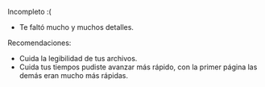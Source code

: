 Incompleto :(

- Te faltó mucho y muchos detalles.

Recomendaciones:

- Cuida la legibilidad de tus archivos.
- Cuida tus tiempos pudiste avanzar más rápido, con la primer página las demás eran mucho más rápidas.
